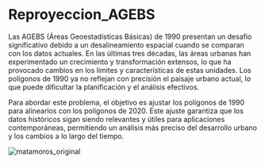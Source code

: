 # Reproyeccion_AGEBS

Las AGEBS (Áreas Geoestadísticas Básicas) de 1990 presentan un desafío significativo debido a un desalineamiento espacial cuando se comparan con los datos actuales. En las últimas tres décadas, las áreas urbanas han experimentado un crecimiento y transformación extensos, lo que ha provocado cambios en los límites y características de estas unidades. Los polígonos de 1990 ya no reflejan con precisión el paisaje urbano actual, lo que puede dificultar la planificación y el análisis efectivos.

Para abordar este problema, el objetivo es ajustar los polígonos de 1990 para alinearlos con los polígonos de 2020. Este ajuste garantiza que los datos históricos sigan siendo relevantes y útiles para aplicaciones contemporáneas, permitiendo un análisis más preciso del desarrollo urbano y los cambios a lo largo del tiempo.

![matamoros_original]("media/matamoros_original")
